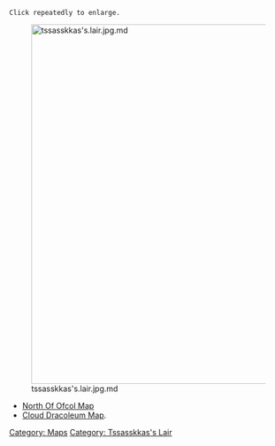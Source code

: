 `Click repeatedly to enlarge.`

<figure>
<img src="tssasskkas&#39;s.lair.jpg.md"
title="tssasskkas&#39;s.lair.jpg.md" width="650"
alt="tssasskkas&#39;s.lair.jpg.md" />
<figcaption aria-hidden="true">tssasskkas's.lair.jpg.md</figcaption>
</figure>

-   [North Of Ofcol Map](North_Of_Ofcol_Map "wikilink")
-   [Cloud Dracoleum Map](Cloud_Dracoleum_Map "wikilink").

[Category: Maps](Category:_Maps "wikilink") [Category: Tssasskkas's
Lair](Category:_Tssasskkas's_Lair "wikilink")

